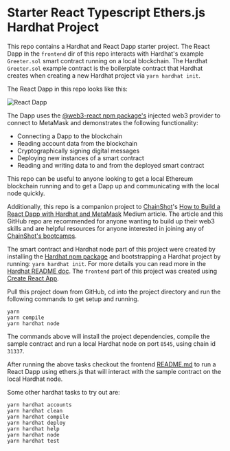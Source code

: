 # Starter React Typescript Ethers.js Hardhat Project

This repo contains a Hardhat and React Dapp starter project. The React Dapp in the `frontend` dir of this repo interacts with Hardhat's example `Greeter.sol` smart contract running on a local blockchain. The Hardhat `Greeter.sol` example contract is the boilerplate contract that Hardhat creates when creating a new Hardhat project via `yarn hardhat init`.

The React Dapp in this repo looks like this:

![React Dapp](https://res.cloudinary.com/divzjiip8/image/upload/c_scale,w_1280/v1641785505/Screen_Shot_2022-01-03_at_3.52.58_PM_n7ror7.png)

The Dapp uses the [@web3-react npm package's](https://www.npmjs.com/package/web3-react) injected web3 provider to connect to MetaMask and demonstrates the following functionality:
* Connecting a Dapp to the blockchain
* Reading account data from the blockchain
* Cryptographically signing digital messages
* Deploying new instances of a smart contract
* Reading and writing data to and from the deployed smart contract

This repo can be useful to anyone looking to get a local Ethereum blockchain running and to get a Dapp up and communicating with the local node quickly.

Additionally, this repo is a companion project to [ChainShot](https://www.chainshot.com)'s [How to Build a React Dapp with Hardhat and MetaMask](https://medium.com/p/9cec8f6410d3) Medium article. The article and this GitHub repo are recommended for anyone wanting to build up their web3 skills and are helpful resources for anyone interested in joining any of [ChainShot's bootcamps](https://www.chainshot.com/bootcamp).

The smart contract and Hardhat node part of this project were created by installing the [Hardhat npm package](https://www.npmjs.com/package/hardhat) and bootstrapping a Hardhat project by running: `yarn hardhat init`. For more details you can read more in the [Hardhat README doc](https://github.com/nomiclabs/hardhat). The `frontend` part of this project was created using [Create React App](https://github.com/facebook/create-react-app).

Pull this project down from GitHub, cd into the project directory and run the following commands to get setup and running.

```shell
yarn
yarn compile
yarn hardhat node
```

The commands above will install the project dependencies, compile the sample contract and run a local Hardhat node on port `8545`, using chain id `31337`.

After running the above tasks checkout the frontend [README.md](https://github.com/ChainShot/hardhat-ethers-react-ts-starter/tree/main/frontend/README.md) to run a React Dapp using ethers.js that will interact with the sample contract on the local Hardhat node.

Some other hardhat tasks to try out are:

```shell
yarn hardhat accounts
yarn hardhat clean
yarn hardhat compile
yarn hardhat deploy
yarn hardhat help
yarn hardhat node
yarn hardhat test
```
